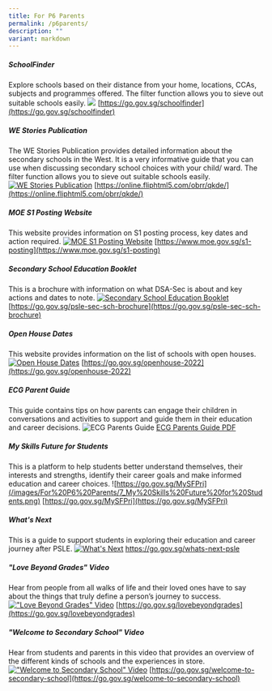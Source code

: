 ```yaml
---
title: For P6 Parents
permalink: /p6parents/
description: ""
variant: markdown
---
```

##### SchoolFinder
Explore schools based on their distance from your home, locations, CCAs, subjects and programmes offered. The filter function allows you to sieve out suitable schools easily.
[![](/images/For%20P6%20Parents/1_School%20Finder.png)](https://go.gov.sg/schoolfinder)
[https://go.gov.sg/schoolfinder](https://go.gov.sg/schoolfinder)


##### WE Stories Publication
The WE Stories Publication provides detailed information about the secondary schools in the West. It is a very informative guide that you can use when discussing secondary school choices with your child/ ward. The filter function allows you to sieve out suitable schools easily.
[![WE Stories Publication](/images/For%20P6%20Parents/2_westories_2023.png)](https://online.fliphtml5.com/obrr/qkde/)
[https://online.fliphtml5.com/obrr/qkde/](https://online.fliphtml5.com/obrr/qkde/)


##### MOE S1 Posting Website
This website provides information on S1 posting process, key dates and action required.
[![MOE S1 Posting Website](/images/For%20P6%20Parents/3_MOE%20S1%20Posting%20Website.png)](https://www.moe.gov.sg/s1-posting)
[https://www.moe.gov.sg/s1-posting](https://www.moe.gov.sg/s1-posting)


##### Secondary School Education Booklet
This is a brochure with information on what DSA-Sec is about and key actions and dates to note.
[![Secondary School Education Booklet](/images/For%20P6%20Parents/4_Secondary%20School%20Education%20Booklet.png)](https://go.gov.sg/psle-sec-sch-brochure )
[https://go.gov.sg/psle-sec-sch-brochure](https://go.gov.sg/psle-sec-sch-brochure)


##### Open House Dates
This website provides information on the list of schools with open houses.
[![Open House Dates](/images/For%20P6%20Parents/5_Open%20House%20Dates.png)](https://go.gov.sg/openhouse-2022)
[https://go.gov.sg/openhouse-2022](https://go.gov.sg/openhouse-2022)


##### ECG Parent Guide
This guide contains tips on how parents can engage their children in conversations and activities to support and guide them in their education and career decisions.
![ECG Parents Guide](/images/For%20P6%20Parents/ECG_Tips_for_Parents_Cover_Page_01_Small_.jpg)
[ECG Parents Guide PDF](/files/ECG_Tips_for_Parents_Reduce.pdf)


##### My Skills Future for Students
This is a platform to help students better understand themselves, their interests and strengths, identify their career goals and make informed education and career choices.
![https://go.gov.sg/MySFPri](/images/For%20P6%20Parents/7_My%20Skills%20Future%20for%20Students.png)
[https://go.gov.sg/MySFPri](https://go.gov.sg/MySFPri)


##### What's Next
This is a guide to support students in exploring their education and career journey after PSLE.
[![What's Next](/images/For%20P6%20Parents/8_Whats%20Next.png)](https://go.gov.sg/whats-next-psle )
[https://go.gov.sg/whats-next-psle ](https://go.gov.sg/whats-next-psle )


##### "Love Beyond Grades" Video
Hear from people from all walks of life and their loved ones have to say about the things that truly define a person’s journey to success.
[!["Love Beyond Grades" Video](/images/For%20P6%20Parents/9_Love%20Beyond%20Grades.png)](https://go.gov.sg/lovebeyondgrades)
[https://go.gov.sg/lovebeyondgrades](https://go.gov.sg/lovebeyondgrades)


##### "Welcome to Secondary School" Video
Hear from students and parents in this video that provides an overview of the different kinds of schools and the experiences in store.
[!["Welcome to Secondary School" Video](/images/For%20P6%20Parents/10_Welcome%20to%20Secondary%20School.png)](https://go.gov.sg/welcome-to-secondary-school)
[https://go.gov.sg/welcome-to-secondary-school](https://go.gov.sg/welcome-to-secondary-school)